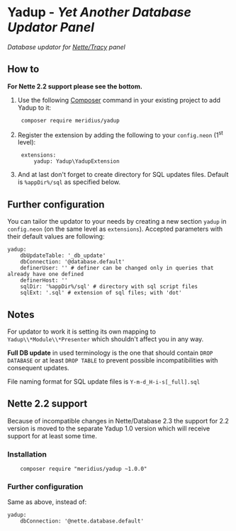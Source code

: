 # Yadup - *Yet Another Database Updator Panel*
*Database updator for [Nette/Tracy](https://github.com/nette/tracy) panel*


## How to
**For Nette 2.2 support please see the bottom.**

1. Use the following [Composer](https://packagist.org/) command in your existing project to add Yadup to it:  

        composer require meridius/yadup

2. Register the extension by adding the following to your `config.neon` (1<sup>st</sup> level):  

        extensions:
        	yadup: Yadup\YadupExtension

3. And at last don't forget to create directory for SQL updates files. Default is `%appDir%/sql` as specified below.


## Further configuration
You can tailor the updator to your needs by creating a new section `yadup` in `config.neon` (on the same level as `extensions`). Accepted parameters with their default values are following:

```neon
yadup:
	dbUpdateTable: '_db_update'
	dbConnection: '@database.default'
	definerUser: '' # definer can be changed only in queries that already have one defined
	definerHost: ''
	sqlDir: '%appDir%/sql' # directory with sql script files
	sqlExt: '.sql' # extension of sql files; with 'dot'
```
	

## Notes
For updator to work it is setting its own mapping to `Yadup\\*Module\\*Presenter` which shouldn't affect you in any way.

**Full DB update** in used terminology is the one that should contain `DROP DATABASE` or at least `DROP TABLE` to prevent possible incompatibilities with consequent updates.

File naming format for SQL update files is `Y-m-d_H-i-s[_full].sql`



## Nette 2.2 support
Because of incompatible changes in Nette/Database 2.3 the support for 2.2 version is moved to the separate Yadup 1.0 version which will receive support for at least some time.


### Installation
        composer require "meridius/yadup ~1.0.0"


### Further configuration
Same as above, instead of:
```neon
yadup:
	dbConnection: '@nette.database.default'
```

